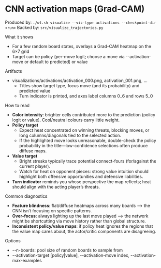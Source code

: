 # CNN activation maps (Grad-CAM)

Produced by: `./wt.sh visualize --viz-type activations --checkpoint-dir <run>`
Backed by: `src/visualize_trajectories.py`

What it shows
- For a few random board states, overlays a Grad-CAM heatmap on the 6×7 grid
- Target can be policy (per-move logit; choose a move via --activation-move or default to predicted) or value

Artifacts
- visualizations/activations/activation_000.png, activation_001.png, ...
  - Titles show target type, focus move (and its probability) and predicted value
  - Turn indicator is printed, and axes label columns 0..6 and rows 5..0

How to read
- **Color intensity**: brighter cells contributed more to the prediction (policy logit or value). Cool/neutral colours carry little weight.
- **Policy target**
  - Expect heat concentrated on winning threats, blocking moves, or long columns/diagonals tied to the selected action.
  - If the highlighted move looks unreasonable, double-check the policy probability in the title—low-confidence selections often produce diffuse maps.
- **Value target**
  - Bright streaks typically trace potential connect-fours (for/against the current player).
  - Watch for heat on opponent pieces: strong value intuition should highlight both offensive opportunities and defensive liabilities.
- **Turn indicator** reminds you whose perspective the map reflects; heat should align with the acting player’s threats.

Common diagnostics
- **Feature blindness**: flat/diffuse heatmaps across many boards —> the CNN isn’t focusing on specific patterns.
- **Over-focus**: always lighting up the last move played —> the network might be shortcutting via move history rather than global structure.
- **Inconsistent policy/value maps**: if policy heat ignores the regions that the value map cares about, the actor/critic components are disagreeing.

Options
- --n-boards: pool size of random boards to sample from
- --activation-target [policy|value], --activation-move index, --activation-max-examples
